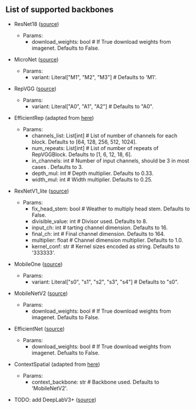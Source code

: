 ## List of supported backbones
- ResNet18 ([source](https://pytorch.org/vision/main/models/generated/torchvision.models.resnet18.html))
  - Params:
    - download_weights: bool # If True download weights from imagenet. Defaults to False.
- MicroNet ([source](https://github.com/liyunsheng13/micronet))
  - Params:
    - variant: Literal["M1", "M2", "M3"] # Defaults to 'M1'.
- RepVGG ([source](https://github.com/DingXiaoH/RepVGG))
  - Params:
    - variant: Literal["A0", "A1", "A2"] # Defaults to "A0".
- EfficientRep (adapted from [here](https://github.com/meituan/YOLOv6/blob/725913050e15a31cd091dfd7795a1891b0524d35/yolov6/models/efficientrep.py))
  - Params:
    - channels_list: List[int] # List of number of channels for each block. Defaults to [64, 128, 256, 512, 1024].
    - num_repeats: List[int] # List of number of repeats of RepVGGBlock. Defaults to [1, 6, 12, 18, 6].
    - in_channels: int # Number of input channels, should be 3 in most cases . Defaults to 3.
    - depth_mul: int # Depth multiplier. Defaults to 0.33.
    - width_mul: int # Width multiplier. Defaults to 0.25.
- RexNetV1_lite ([source](https://github.com/clovaai/rexnet))
  - Params:
    - fix_head_stem: bool # Weather to multiply head stem. Defaults to False.
    - divisible_value: int # Divisor used. Defaults to 8. 
    - input_ch: int # tarting channel dimension. Defaults to 16.
    - final_ch: int # Final channel dimension. Defaults to 164.
    - multiplier: float # Channel dimension multiplier. Defaults to 1.0.
    - kernel_conf: str # Kernel sizes encoded as string. Defaults to '333333'.
- MobileOne ([source](https://github.com/apple/ml-mobileone))
  - Params:
    - variant: Literal["s0", "s1", "s2", "s3", "s4"] # Defaults to "s0".
- MobileNetV2 ([source](https://pytorch.org/vision/main/models/generated/torchvision.models.mobilenet_v2.html))
  - Params:
    - download_weights: bool # If True download weights from imagenet. Defaults to False.
- EfficientNet ([source](https://github.com/rwightman/gen-efficientnet-pytorch))
  - Params:
    - download_weights: bool # If True download weights from imagenet. Defualts to False.
- ContextSpatial (adapted from [here](https://github.com/taveraantonio/BiseNetv1))
  - Params:
    - context_backbone: str # Backbone used. Defaults to 'MobileNetV2'.

    
- TODO: add DeepLabV3+ ([source](https://github.com/VainF/DeepLabV3Plus-Pytorch))
